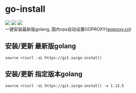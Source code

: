 # go-install
![](https://img.shields.io/github/stars/Jrohy/go-install.svg)
![](https://img.shields.io/github/forks/Jrohy/go-install.svg) 
![](https://img.shields.io/github/license/Jrohy/go-install.svg)  
一键安装最新版golang, 国内vps自动设置GOPROXY([goproxy.cn](https://goproxy.cn))

## 安装/更新 最新版golang
```
source <(curl -sL https://git.io/go-install)
```

## 安装/更新 指定版本golang
```
source <(curl -sL https://git.io/go-install) -v 1.13.5
``` 